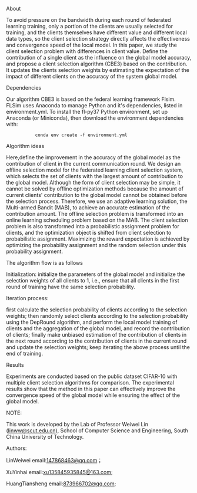 About

  To avoid pressure on the bandwidth during each round of federated learning training, only a portion of the clients are usually selected for training, and the clients themselves have different value and different local data types, so the client selection strategy directly affects the effectiveness and convergence speed of the local model. In this paper, we study the client selection problem with differences in client value. Define the contribution of a single client as the influence on the global model accuracy, and propose a client selection algorithm (CBE3) based on the contribution. It updates the clients selection weights by estimating the expectation of the impact of different clients on the accuracy of the system global model. 

Dependencies
   
   Our algorithm CBE3 is based on the federal learning framework Flsim. FLSim uses Anaconda to manage Python and it's dependencies, listed in environment.yml. To install the fl-py37 Python environment, set up Anaconda (or Miniconda), then download the environment dependencies with:
    
 	           conda env create -f environment.yml
			   
Algorithm ideas

Here,define the improvement in the accuracy of the global model as the contribution of client in the current communication round. We design an offline selection model for the federated learning client selection system, which selects the set of clients with the largest amount of contribution to the global model.
Although the form of client selection may be simple, it cannot be solved by offline optimization methods because the amount of current clients' contribution to the global model cannot be obtained before the selection process. Therefore, we use an adaptive learning solution, the Multi-armed Bandit (MAB), to achieve an accurate estimation of the contribution amount.
The offline selection problem is transformed into an online learning scheduling problem based on the MAB. The client selection problem is also transformed into a probabilistic assignment problem for clients, and the optimization object is shifted from client selection to probabilistic assignment. Maximizing the reward expectation is achieved by optimizing the probability assignment and the random selection under this probability assignment.

The algorithm flow is as follows

Initialization:
initialize the parameters of the global model and initialize the selection weights of all clients to 1, i.e., ensure that all clients in the first round of training have the same selection probability.

Iteration process:

first calculate the selection probability of clients according to the selection weights; then randomly select clients according to the selection probability using the DepRound algorithm, and perform the local model training of clients and the aggregation of the global model, and record the contribution of clients; finally make unbiased estimation of the contribution of clients in the next round according to the contribution of clients in the current round and update the selection weights; keep iterating the above process until the end of training.

Results

Experiments are conducted based on the public dataset CIFAR-10 with multiple client selection algorithms for comparison. The experimental results show that the method in this paper can effectively improve the convergence speed of the global model while ensuring the effect of the global model. 

NOTE:

This work is developed by the Lab of Professor Weiwei Lin (linww@scut.edu.cn), School of Computer Science and Engineering, South China University of Technology.

Authors:

LinWeiwei email:147868463@qq.com；

XuYinhai email:xu135845935845@163.com;

HuangTiansheng email:873966702@qq.com;

